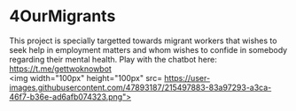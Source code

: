 # 4OurMigrants
This project is specially targetted towards migrant workers that wishes to seek help in employment matters and whom wishes to confide in somebody regarding their mental health. 
Play with the chatbot here: https://t.me/gettwoknowbot
<br/>
<img width="100px" height="100px" src= https://user-images.githubusercontent.com/47893187/215497883-83a97293-a3ca-46f7-b36e-ad6afb074323.png">




